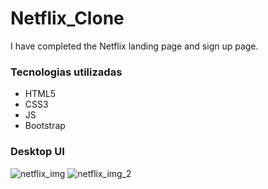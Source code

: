 # Netflix_Clone

I have completed the Netflix landing page and sign up page.


### Tecnologias utilizadas 
- HTML5
- CSS3
- JS
- Bootstrap


### Desktop UI
![netflix_img](https://user-images.githubusercontent.com/64138592/130136721-d3a9dbd7-de67-4ea3-9098-90c18126f197.png)
![netflix_img_2](https://user-images.githubusercontent.com/64138592/130136725-bbdb5162-49c0-4d94-b2fa-060fbc595956.png)






